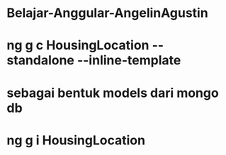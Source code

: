 # Belajar-Anggular-AngelinAgustin

# ng g c HousingLocation --standalone --inline-template

# sebagai bentuk models dari mongo db 
# ng g i HousingLocation